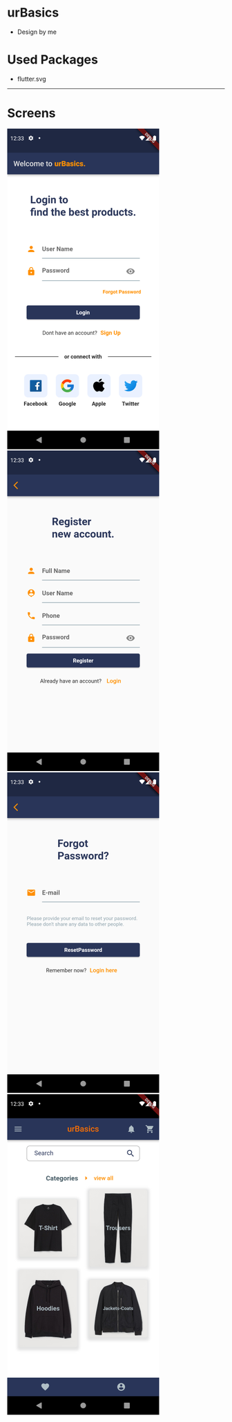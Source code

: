 # urBasics
- Design by me

# Used Packages
- flutter.svg
 
****
# Screens
![screenshot](https://github.com/emrekorkmaz14/Flutter_Project1/blob/main/assets/images/login_page.png)
![screenshot](https://github.com/emrekorkmaz14/Flutter_Project1/blob/main/assets/images/signup_page.png)
![screenshot](https://github.com/emrekorkmaz14/Flutter_Project1/blob/main/assets/images/forgotpass_page.png)
![screenshot](https://github.com/emrekorkmaz14/Flutter_Project1/blob/main/assets/images/home_page.png)

